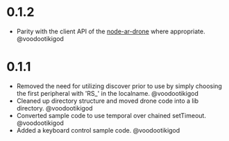 # 0.1.2

* Parity with the client API of the [node-ar-drone](https://github.com/felixge/node-ar-drone#client-api) where appropriate. @voodootikigod

# 0.1.1

* Removed the need for utilizing discover prior to use by simply choosing the first peripheral with 'RS_' in the localname. @voodootikigod
* Cleaned up directory structure and moved drone code into a lib directory. @voodootikigod
* Converted sample code to use temporal over chained setTimeout. @voodootikigod
* Added a keyboard control sample code. @voodootikigod

